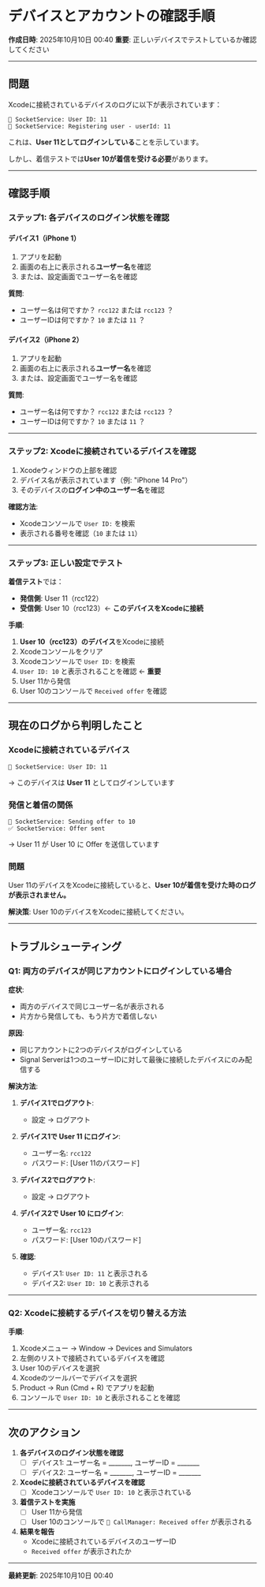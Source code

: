 # デバイスとアカウントの確認手順

**作成日時**: 2025年10月10日 00:40
**重要**: 正しいデバイスでテストしているか確認してください

---

## 問題

Xcodeに接続されているデバイスのログに以下が表示されています：

```
🔵 SocketService: User ID: 11
🔵 SocketService: Registering user - userId: 11
```

これは、**User 11としてログインしている**ことを示しています。

しかし、着信テストでは**User 10が着信を受ける必要**があります。

---

## 確認手順

### ステップ1: 各デバイスのログイン状態を確認

#### デバイス1（iPhone 1）

1. アプリを起動
2. 画面の右上に表示される**ユーザー名**を確認
3. または、設定画面でユーザー名を確認

**質問**:
- ユーザー名は何ですか？ `rcc122` または `rcc123` ？
- ユーザーIDは何ですか？ `10` または `11` ？

#### デバイス2（iPhone 2）

1. アプリを起動
2. 画面の右上に表示される**ユーザー名**を確認
3. または、設定画面でユーザー名を確認

**質問**:
- ユーザー名は何ですか？ `rcc122` または `rcc123` ？
- ユーザーIDは何ですか？ `10` または `11` ？

---

### ステップ2: Xcodeに接続されているデバイスを確認

1. Xcodeウィンドウの上部を確認
2. デバイス名が表示されています（例: "iPhone 14 Pro"）
3. そのデバイスの**ログイン中のユーザー名**を確認

**確認方法**:
- Xcodeコンソールで `User ID:` を検索
- 表示される番号を確認（`10` または `11`）

---

### ステップ3: 正しい設定でテスト

**着信テスト**では：
- **発信側**: User 11（rcc122）
- **受信側**: User 10（rcc123）← **このデバイスをXcodeに接続**

**手順**:

1. **User 10（rcc123）のデバイス**をXcodeに接続
2. Xcodeコンソールをクリア
3. Xcodeコンソールで `User ID:` を検索
4. `User ID: 10` と表示されることを確認 ← **重要**
5. User 11から発信
6. User 10のコンソールで `Received offer` を確認

---

## 現在のログから判明したこと

### Xcodeに接続されているデバイス

```
🔵 SocketService: User ID: 11
```

→ このデバイスは **User 11** としてログインしています

### 発信と着信の関係

```
🔵 SocketService: Sending offer to 10
✅ SocketService: Offer sent
```

→ User 11 が User 10 に Offer を送信しています

### 問題

User 11のデバイスをXcodeに接続していると、**User 10が着信を受けた時のログが表示されません。**

**解決策**: User 10のデバイスをXcodeに接続してください。

---

## トラブルシューティング

### Q1: 両方のデバイスが同じアカウントにログインしている場合

**症状**:
- 両方のデバイスで同じユーザー名が表示される
- 片方から発信しても、もう片方で着信しない

**原因**:
- 同じアカウントに2つのデバイスがログインしている
- Signal Serverは1つのユーザーIDに対して最後に接続したデバイスにのみ配信する

**解決方法**:

1. **デバイス1でログアウト**:
   - 設定 → ログアウト

2. **デバイス1で User 11 にログイン**:
   - ユーザー名: `rcc122`
   - パスワード: [User 11のパスワード]

3. **デバイス2でログアウト**:
   - 設定 → ログアウト

4. **デバイス2で User 10 にログイン**:
   - ユーザー名: `rcc123`
   - パスワード: [User 10のパスワード]

5. **確認**:
   - デバイス1: `User ID: 11` と表示される
   - デバイス2: `User ID: 10` と表示される

---

### Q2: Xcodeに接続するデバイスを切り替える方法

**手順**:

1. Xcodeメニュー → Window → Devices and Simulators
2. 左側のリストで接続されているデバイスを確認
3. User 10のデバイスを選択
4. Xcodeのツールバーでデバイスを選択
5. Product → Run (Cmd + R) でアプリを起動
6. コンソールで `User ID: 10` と表示されることを確認

---

## 次のアクション

1. **各デバイスのログイン状態を確認**
   - [ ] デバイス1: ユーザー名 = _______, ユーザーID = _______
   - [ ] デバイス2: ユーザー名 = _______, ユーザーID = _______

2. **Xcodeに接続されているデバイスを確認**
   - [ ] Xcodeコンソールで `User ID: 10` と表示されている

3. **着信テストを実施**
   - [ ] User 11から発信
   - [ ] User 10のコンソールで `🔵 CallManager: Received offer` が表示される

4. **結果を報告**
   - Xcodeに接続されているデバイスのユーザーID
   - `Received offer` が表示されたか

---

**最終更新**: 2025年10月10日 00:40

